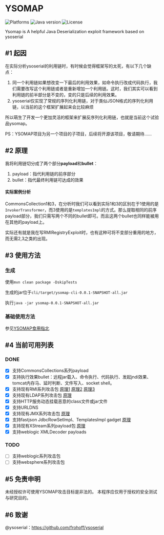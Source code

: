 
# YSOMAP 
![Platforms](https://img.shields.io/badge/Platforms-OSX-green.svg)
![Java version](https://img.shields.io/badge/Java-8%2b-blue.svg)
![License](https://img.shields.io/badge/License-apache%202-green.svg)

Ysomap is A helpful Java Deserialization exploit framework based on ysoserial

## #1 起因

在实际分析ysoserial的利用链时，有时候会觉得框架写的太死，有以下几个缺点：

1. 同一个利用链如果想改变一下最后的利用效果，如命令执行改成代码执行，我们需要改写这个利用链或者是重新增加一个利用链。这时，我们其实可以看到利用链的前半部分是不变的，变的只是后续的利用效果。
2. ysoserial仅实现了常规的序列化利用链，对于类似JSON格式的序列化利用链，以当前的这个框架扩展起来会比较麻烦

所以萌生了开发一个更加灵活的框架来扩展反序列化利用链，也就是当前这个试验品ysomap。

PS：YSOMAP项目为另一个项目的子项目，后续将开源该项目，敬请期待......

## #2 原理

我将利用链切分成了两个部分**payload**和**bullet**：

1. payload：指代利用链的前序部分
2. bullet：指代最终利用链可达成的效果

#### 实际案例分析

CommonsCollection1和3，在分析时我们可以看到实际1和3的区别在于1使用的是`InvokerTransformer`，而3使用的是`templatesImpl`的方式。那么提取相同的前序payload部分，我们只需写两个不同的bullet即可。而且这两个bullet也同样能被用在其他的payload上。

实际还有就是我在写RMIRegistryExploit时，也有这种可将不变部分重用的地方，而无需2,3之类的出现。

## #3 使用方法

### 生成
使用`mvn clean package -DskipTests`

生成的jar位于`cli/target/ysomap-cli-0.0.1-SNAPSHOT-all.jar`

执行`java -jar ysomap-0.0.1-SNAPSHOT-all.jar`

### 基础使用方法

参见[YSOMAP食用指北](https://github.com/wh1t3p1g/ysomap/wiki/YSOMAP%E9%A3%9F%E7%94%A8%E6%8C%87%E5%8C%97)

## #4 当前可用列表

### DONE

- [x] 支持CommonsCollections系列payload
- [x] 支持执行效果bullet：远程jar载入、命令执行、代码执行、发起jndi效果、tomcat内存马、延时判断、文件写入、socket shell。
- [x] 支持现有RMI系列攻击包 [原理1](http://blog.0kami.cn/2020/02/06/rmi-registry-security-problem/) [原理2](http://blog.0kami.cn/2020/02/09/jndi-with-rmi/) [原理3](https://mogwailabs.de/blog/2020/02/an-trinhs-rmi-registry-bypass/)
- [x] 支持现有LDAP系列攻击包 [原理](http://blog.0kami.cn/2020/03/01/jndi-with-ldap/)
- [x] 支持HTTP服务动态挂载恶意的class文件或jar文件
- [x] 支持URLDNS
- [x] 支持现有JMX系列攻击包 [原理](http://blog.0kami.cn/2020/03/10/java-jmx-rmi/)
- [x] 支持fastjson JdbcRowSetImpl、TemplatesImpl gadget [原理](http://blog.0kami.cn/2020/04/13/talk-about-fastjson-deserialization/)
- [x] 支持现有XStream系列payload包 [原理](http://blog.0kami.cn/2020/04/18/talk-about-xstream-deserialization/)
- [x] 支持weblogic XMLDecoder payloads

### TODO

- [ ] 支持weblogic系列攻击包
- [ ] 支持websphere系列攻击包

## #5 免责申明

未经授权许可使用YSOMAP攻击目标是非法的。 本程序应仅用于授权的安全测试与研究目的。

## #6 致谢

@ysoserial：https://github.com/frohoff/ysoserial